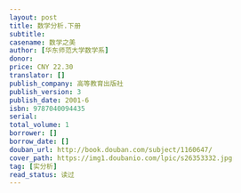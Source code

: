 ```yaml
---
layout: post
title: 数学分析.下册
subtitle: 
casename: 数学之美
author: [华东师范大学数学系]
donor: 
price: CNY 22.30
translator: []
publish_company: 高等教育出版社
publish_version: 3
publish_date: 2001-6
isbn: 9787040094435
serial: 
total_volume: 1
borrower: []
borrow_date: []
douban_url: http://book.douban.com/subject/1160647/
cover_path: https://img1.doubanio.com/lpic/s26353332.jpg
tag: [实分析]
read_status: 读过
---
```

